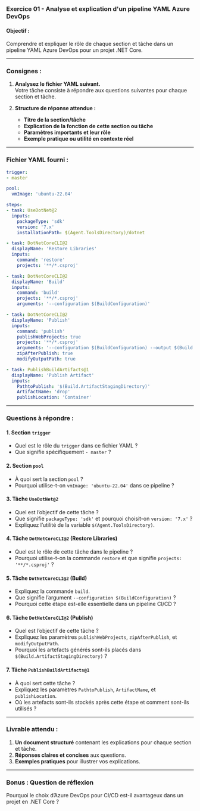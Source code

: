 ### **Exercice 01 - Analyse et explication d'un pipeline YAML Azure DevOps**

#### **Objectif :**
Comprendre et expliquer le rôle de chaque section et tâche dans un pipeline YAML Azure DevOps pour un projet .NET Core.

---

### **Consignes :**
1. **Analysez le fichier YAML suivant.**  
   Votre tâche consiste à répondre aux questions suivantes pour chaque section et tâche.
   
2. **Structure de réponse attendue :**  
   - **Titre de la section/tâche**
   - **Explication de la fonction de cette section ou tâche**
   - **Paramètres importants et leur rôle**
   - **Exemple pratique ou utilité en contexte réel**

---

### **Fichier YAML fourni :**
```yaml
trigger:
- master

pool:
  vmImage: 'ubuntu-22.04'

steps:
- task: UseDotNet@2
  inputs:
    packageType: 'sdk'
    version: '7.x'
    installationPath: $(Agent.ToolsDirectory)/dotnet

- task: DotNetCoreCLI@2
  displayName: 'Restore Libraries'
  inputs:
    command: 'restore'
    projects: '**/*.csproj'

- task: DotNetCoreCLI@2
  displayName: 'Build'
  inputs:
    command: 'build'
    projects: '**/*.csproj'
    arguments: '--configuration $(BuildConfiguration)'

- task: DotNetCoreCLI@2
  displayName: 'Publish'
  inputs:
    command: 'publish'
    publishWebProjects: true
    projects: '**/*.csproj'
    arguments: '--configuration $(BuildConfiguration) --output $(Build.ArtifactStagingDirectory)'
    zipAfterPublish: true
    modifyOutputPath: true

- task: PublishBuildArtifacts@1
  displayName: 'Publish Artifact'
  inputs:
    PathtoPublish: '$(Build.ArtifactStagingDirectory)'
    ArtifactName: 'drop'
    publishLocation: 'Container'
```

---

### **Questions à répondre :**

#### **1. Section `trigger`**
   - Quel est le rôle du `trigger` dans ce fichier YAML ?  
   - Que signifie spécifiquement `- master` ?

#### **2. Section `pool`**
   - À quoi sert la section `pool` ?  
   - Pourquoi utilise-t-on `vmImage: 'ubuntu-22.04'` dans ce pipeline ?  

#### **3. Tâche `UseDotNet@2`**
   - Quel est l’objectif de cette tâche ?  
   - Que signifie `packageType: 'sdk'` et pourquoi choisit-on `version: '7.x'` ?  
   - Expliquez l’utilité de la variable `$(Agent.ToolsDirectory)`.

#### **4. Tâche `DotNetCoreCLI@2` (Restore Libraries)**
   - Quel est le rôle de cette tâche dans le pipeline ?  
   - Pourquoi utilise-t-on la commande `restore` et que signifie `projects: '**/*.csproj'` ?  

#### **5. Tâche `DotNetCoreCLI@2` (Build)**
   - Expliquez la commande `build`.  
   - Que signifie l’argument `--configuration $(BuildConfiguration)` ?  
   - Pourquoi cette étape est-elle essentielle dans un pipeline CI/CD ?

#### **6. Tâche `DotNetCoreCLI@2` (Publish)**
   - Quel est l’objectif de cette tâche ?  
   - Expliquez les paramètres `publishWebProjects`, `zipAfterPublish`, et `modifyOutputPath`.  
   - Pourquoi les artefacts générés sont-ils placés dans `$(Build.ArtifactStagingDirectory)` ?

#### **7. Tâche `PublishBuildArtifacts@1`**
   - À quoi sert cette tâche ?  
   - Expliquez les paramètres `PathtoPublish`, `ArtifactName`, et `publishLocation`.  
   - Où les artefacts sont-ils stockés après cette étape et comment sont-ils utilisés ?

---

### **Livrable attendu :**
1. **Un document structuré** contenant les explications pour chaque section et tâche.  
2. **Réponses claires et concises** aux questions.  
3. **Exemples pratiques** pour illustrer vos explications.  

---

### **Bonus : Question de réflexion**
Pourquoi le choix d’Azure DevOps pour CI/CD est-il avantageux dans un projet en .NET Core ?
